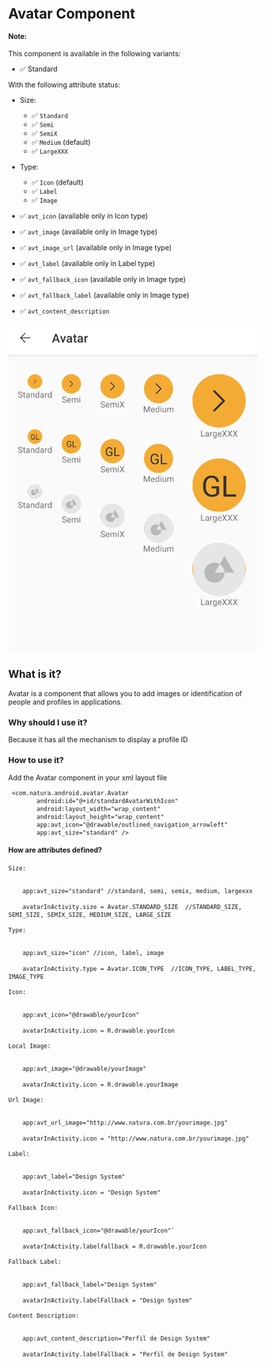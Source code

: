 # Avatar Component

#### Note:

This component is available in the following variants:

* ✅ Standard

With the following attribute status:

* Size:
    * ✅ `Standard`
    * ✅ `Semi`
    * ✅ `SemiX`
    * ✅ `Medium` (default)
    * ✅ `LargeXXX`

* Type:
    * ✅ `Icon` (default)
    * ✅ `Label`
    * ✅ `Image`

* ✅ `avt_icon` (available only in Icon type)
* ✅ `avt_image` (available only in Image type)
* ✅ `avt_image_url` (available only in Image type)
* ✅ `avt_label` (available only in Label type)
* ✅ `avt_fallback_icon` (available only in Image type)
* ✅ `avt_fallback_label` (available only in Image type)
* ✅ `avt_content_description`



![Avatar](avatar.png)

## What is it?

Avatar is a component that allows you to add images or identification of people and profiles in
applications.

### Why should I use it?

Because it has all the mechanism to display a profile ID

### How to use it?

Add the Avatar component in your xml layout file

```android
 <com.natura.android.avatar.Avatar
        android:id="@+id/standardAvatarWithIcon"
        android:layout_width="wrap_content"
        android:layout_height="wrap_content"
        app:avt_icon="@drawable/outlined_navigation_arrowleft"
        app:avt_size="standard" />
```

#### How are attributes defined?

`Size:`

```android
    
    app:avt_size="standard" //standard, semi, semix, medium, largexxx
    
    avatarInActivity.size = Avatar.STANDARD_SIZE  //STANDARD_SIZE, SEMI_SIZE, SEMIX_SIZE, MEDIUM_SIZE, LARGE_SIZE

```

`Type:`

```android
    
    app:avt_size="icon" //icon, label, image
    
    avatarInActivity.type = Avatar.ICON_TYPE  //ICON_TYPE, LABEL_TYPE, IMAGE_TYPE

```

`Icon:`

```android
    
    app:avt_icon="@drawable/yourIcon"
    
    avatarInActivity.icon = R.drawable.yourIcon

```

`Local Image:`

```android
    
    app:avt_image="@drawable/yourImage"
    
    avatarInActivity.icon = R.drawable.yourImage

```

`Url Image:`

```android
    
    app:avt_url_image="http://www.natura.com.br/yourimage.jpg"
    
    avatarInActivity.icon = "http://www.natura.com.br/yourimage.jpg"

```

`Label:`

```android
    
    app:avt_label="Design System"
    
    avatarInActivity.icon = "Design System"

```

`Fallback Icon:`

```android
    
    app:avt_fallback_icon="@drawable/yourIcon"`
    
    avatarInActivity.labelfallback = R.drawable.yourIcon

```

`Fallback Label:`

```android
    
    app:avt_fallback_label="Design System"
    
    avatarInActivity.labelFallback = "Design System"

```

`Content Description:`

```android
    
    app:avt_content_description="Perfil de Design System"
    
    avatarInActivity.labelFallback = "Perfil de Design System"

```



  

